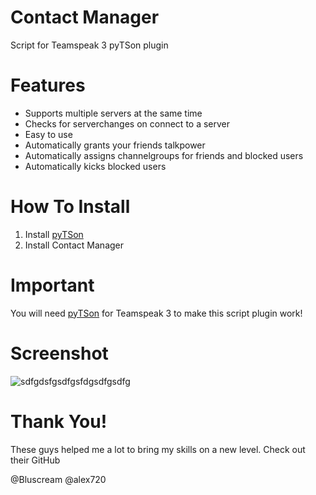 # Contact Manager

Script for Teamspeak 3 pyTSon plugin

# Features
* Supports multiple servers at the same time
* Checks for serverchanges on connect to a server
* Easy to use
* Automatically grants your friends talkpower
* Automatically assigns channelgroups for friends and blocked users
* Automatically kicks blocked users 

# How To Install
1. Install [pyTSon](https://www.myteamspeak.com/addons/86d2c267-1b43-4a4b-8cfb-06c2d8208bdc)
1. Install Contact Manager

# Important
You will need [pyTSon](https://www.myteamspeak.com/addons/86d2c267-1b43-4a4b-8cfb-06c2d8208bdc) for Teamspeak 3 to make this script plugin work!

# Screenshot
![sdfgdsfgsdfgsfdgsdfgsdfg](https://user-images.githubusercontent.com/24513785/57592061-f2934e00-7534-11e9-9949-620266b4bf37.png)

# Thank You!

These guys helped me a lot to bring my skills on a new level. Check out their GitHub

@Bluscream
@alex720

